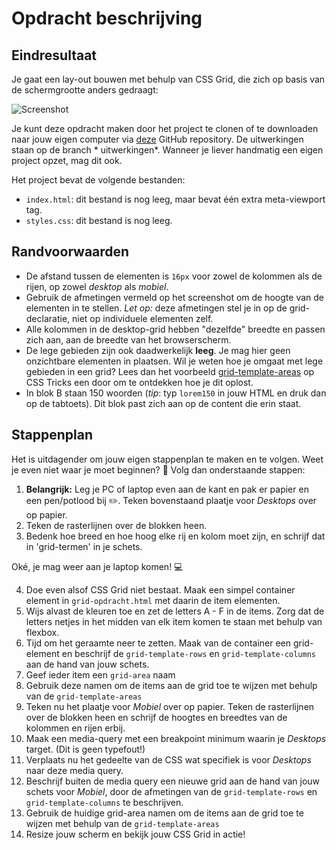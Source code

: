 # Opdracht beschrijving

## Eindresultaat

Je gaat een lay-out bouwen met behulp van CSS Grid, die zich op basis van de schermgrootte anders gedraagt:

![Screenshot](./assets/screenshot.png)

Je kunt deze opdracht maken door het project te clonen of te downloaden naar jouw eigen computer
via [deze](https://github.com/hogeschoolnovi/frontend-css-grid) GitHub repository. De uitwerkingen staan op de branch *
uitwerkingen*. Wanneer je liever handmatig een eigen project opzet, mag dit ook.

Het project bevat de volgende bestanden:

- `index.html`: dit bestand is nog leeg, maar bevat één extra meta-viewport tag.
- `styles.css`: dit bestand is nog leeg.

## Randvoorwaarden

* De afstand tussen de elementen is `16px` voor zowel de kolommen als de rijen, op zowel _desktop_ als _mobiel_.
* Gebruik de afmetingen vermeld op het screenshot om de hoogte van de elementen in te stellen. _Let op:_ deze afmetingen
  stel je in op de grid-declaratie, niet op individuele elementen zelf.
* Alle kolommen in de desktop-grid hebben "dezelfde" breedte en passen zich aan, aan de breedte van het browserscherm.
* De lege gebieden zijn ook daadwerkelijk **leeg**. Je mag hier geen onzichtbare elementen in plaatsen. Wil je weten hoe
  je omgaat met lege gebieden in een grid? Lees dan het
  voorbeeld [grid-template-areas](https://css-tricks.com/snippets/css/complete-guide-grid/#aa-grid-template-areas) op
  CSS Tricks een door om te ontdekken hoe je dit oplost.
* In blok B staan 150 woorden (_tip_: typ `lorem150` in jouw HTML en druk dan op de tabtoets). Dit blok past zich aan op
  de content die erin staat.

## Stappenplan

Het is uitdagender om jouw eigen stappenplan te maken en te volgen. Weet je even niet waar je moet beginnen? 🤯 Volg dan
onderstaande stappen:

1. **Belangrijk:** Leg je PC of laptop even aan de kant en pak er papier en een pen/potlood bij ✏️. Teken bovenstaand
   plaatje voor _Desktops_ over op papier.
2. Teken de rasterlijnen over de blokken heen.
3. Bedenk hoe breed en hoe hoog elke rij en kolom moet zijn, en schrijf dat in 'grid-termen' in je schets.

Oké, je mag weer aan je laptop komen! 💻

4. Doe even alsof CSS Grid niet bestaat. Maak een simpel container element in `grid-opdracht.html` met daarin de item
   elementen.
5. Wijs alvast de kleuren toe en zet de letters A - F in de items. Zorg dat de letters netjes in het midden van elk item
   komen te staan met behulp van flexbox.
6. Tijd om het geraamte neer te zetten. Maak van de container een grid-element en beschrijf de `grid-template-rows`
   en `grid-template-columns` aan de hand van jouw schets.
7. Geef ieder item een `grid-area` naam
8. Gebruik deze namen om de items aan de grid toe te wijzen met behulp van de `grid-template-areas`
9. Teken nu het plaatje voor _Mobiel_ over op papier. Teken de rasterlijnen over de blokken heen en schrijf de hoogtes
   en breedtes van de kolommen en rijen erbij.
10. Maak een media-query met een breakpoint minimum waarin je _Desktops_ target. (Dit is geen typefout!)
11. Verplaats nu het gedeelte van de CSS wat specifiek is voor _Desktops_ naar deze media query.
12. Beschrijf buiten de media query een nieuwe grid aan de hand van jouw schets voor _Mobiel_, door de afmetingen van
    de `grid-template-rows` en `grid-template-columns` te beschrijven.
13. Gebruik de huidige grid-area namen om de items aan de grid toe te wijzen met behulp van de `grid-template-areas`
14. Resize jouw scherm en bekijk jouw CSS Grid in actie!
